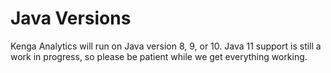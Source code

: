 # Java Versions

Kenga Analytics will run on Java version 8, 9, or 10. Java 11 support is still a work in progress, so please be patient while we get everything working.
